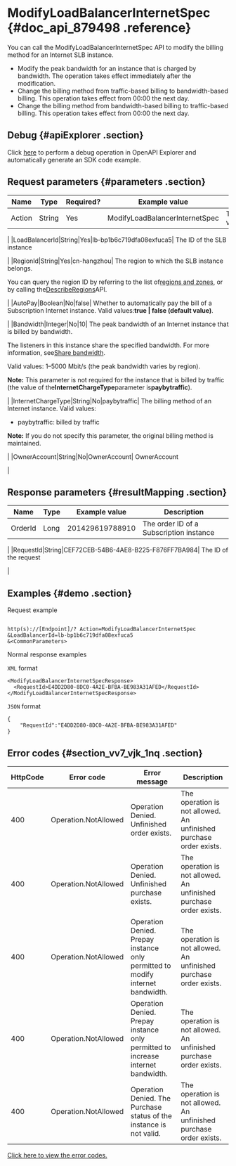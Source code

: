 # ModifyLoadBalancerInternetSpec {#doc_api_879498 .reference}

You can call the ModifyLoadBalancerInternetSpec API to modify the billing method for an Internet SLB instance.

-   Modify the peak bandwidth for an instance that is charged by bandwidth. The operation takes effect immediately after the modification.
-   Change the billing method from traffic-based billing to bandwidth-based billing. This operation takes effect from 00:00 the next day.
-   Change the billing method from bandwidth-based billing to traffic-based billing. This operation takes effect from 00:00 the next day.

## Debug {#apiExplorer .section}

Click [here](https://api.aliyun.com/#product=Slb&api=ModifyLoadBalancerInternetSpec) to perform a debug operation in OpenAPI Explorer and automatically generate an SDK code example.

## Request parameters {#parameters .section}

|Name|Type|Required?|Example value|Description|
|----|----|---------|-------------|-----------|
|Action|String|Yes|ModifyLoadBalancerInternetSpec| The action to perform. Valid value:**ModifyLoadBalancerInternetSpec**

 |
|LoadBalancerId|String|Yes|lb-bp1b6c719dfa08exfuca5| The ID of the SLB instance

 |
|RegionId|String|Yes|cn-hangzhou| The region to which the SLB instance belongs.

 You can query the region ID by referring to the list of[regions and zones](~~40654~~), or by calling the[DescribeRegions](~~25609~~)API.

 |
|AutoPay|Boolean|No|false| Whether to automatically pay the bill of a Subscription Internet instance. Valid values:**true | false \(default value\)**.

 |
|Bandwidth|Integer|No|10| The peak bandwidth of an Internet instance that is billed by bandwidth.

 The listeners in this instance share the specified bandwidth. For more information, see[Share bandwidth](~~57846~~).

 Valid values: 1–5000 Mbit/s \(the peak bandwidth varies by region\).

 **Note:** This parameter is not required for the instance that is billed by traffic \(the value of the**InternetChargeType**parameter is**paybytraffic**\).

 |
|InternetChargeType|String|No|paybytraffic| The billing method of an Internet instance. Valid values:

 -   paybytraffic: billed by traffic

 **Note:** If you do not specify this parameter, the original billing method is maintained.

 |
|OwnerAccount|String|No|OwnerAccount| OwnerAccount

 |

## Response parameters {#resultMapping .section}

|Name|Type|Example value|Description|
|----|----|-------------|-----------|
|OrderId|Long|201429619788910| The order ID of a Subscription instance

 |
|RequestId|String|CEF72CEB-54B6-4AE8-B225-F876FF7BA984| The ID of the request

 |

## Examples {#demo .section}

Request example

``` {#request_demo}

http(s)://[Endpoint]/? Action=ModifyLoadBalancerInternetSpec
&LoadBalancerId=lb-bp1b6c719dfa08exfuca5
&<CommonParameters>

```

Normal response examples

`XML` format

``` {#xml_return_success_demo}
<ModifyLoadBalancerInternetSpecResponse>
  <RequestId>E4DD2D80-8DC0-4A2E-BFBA-BE983A31AFED</RequestId>
</ModifyLoadBalancerInternetSpecResponse>

```

`JSON` format

``` {#json_return_success_demo}
{
	"RequestId":"E4DD2D80-8DC0-4A2E-BFBA-BE983A31AFED"
}
```

## Error codes {#section_vv7_vjk_1nq .section}

|HttpCode|Error code|Error message|Description|
|--------|----------|-------------|-----------|
|400|Operation.NotAllowed|Operation Denied. Unfinished order exists.|The operation is not allowed. An unfinished purchase order exists.|
|400|Operation.NotAllowed|Operation Denied. Unfinished purchase exists.|The operation is not allowed. An unfinished purchase order exists.|
|400|Operation.NotAllowed|Operation Denied. Prepay instance only permitted to modify internet bandwidth.|The operation is not allowed. An unfinished purchase order exists.|
|400|Operation.NotAllowed|Operation Denied. Prepay instance only permitted to increase internet bandwidth.|The operation is not allowed. An unfinished purchase order exists.|
|400|Operation.NotAllowed|Operation Denied. The Purchase status of the instance is not valid.|The operation is not allowed. An unfinished purchase order exists.|

[Click here to view the error codes.](https://error-center.alibabacloud.com/status/product/Slb?spm=a2c69.11428812.home.38.5972hYtYhYtYON)


